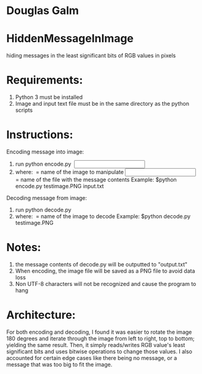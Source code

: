 # Douglas Galm




# HiddenMessageInImage


hiding messages in the least significant bits of RGB values in pixels

# Requirements:
1. Python 3 must be installed
2. Image and input text file must be in the same directory as the python scripts

# Instructions:

Encoding message into image:
1. run python encode.py <IMAGE FILE NAME> <INPUT FILE NAME>
2. where: <IMAGE FILE NAME> = name of the image to manipulate
          <INPUT FILE NAME> = name of the file with the message contents
   Example: $python encode.py testimage.PNG input.txt

Decoding message from image:
1. run python decode.py <IMAGE FILE NAME>
2. where: <IMAGE FILE NAME> = name of the image to decode
   Example: $python decode.py testimage.PNG

# Notes:
1. the message contents of decode.py will be outputted to "output.txt"
2. When encoding, the image file will be saved as a PNG file to avoid data loss
3. Non UTF-8 characters will not be recognized and cause the program to hang

# Architecture:
For both encoding and decoding, I found it was easier to rotate the image 180
degrees and iterate through the image from left to right, top to bottom; yielding
the same result. Then, it simply reads/writes RGB value's least significant bits
and uses bitwise operations to change those values. I also accounted for certain
edge cases like there being no message, or a message that was too big to fit the
image. 

